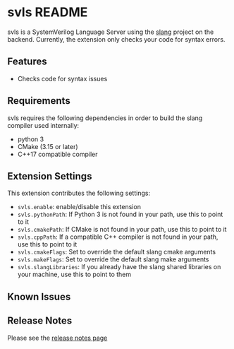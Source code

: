 # svls README

svls is a SystemVerilog Language Server using the [slang](https://sv-lang.com/) project on the backend. Currently, the extension only checks your code for syntax errors. 

## Features

* Checks code for syntax issues

## Requirements

svls requires the following dependencies in order to build the slang compiler used internally:

* python 3
* CMake (3.15 or later)
* C++17 compatible compiler

## Extension Settings

This extension contributes the following settings:

* `svls.enable`: enable/disable this extension
* `svls.pythonPath`: If Python 3 is not found in your path, use this to point to it
* `svls.cmakePath`: If CMake is not found in your path, use this to point to it
* `svls.cppPath`: If a compatible C++ compiler is not found in your path, use this to point to it
* `svls.cmakeFlags`: Set to override the default slang cmake arguments
* `svls.makeFlags`: Set to override the default slang make arguments
* `svls.slangLibraries`: If you already have the slang shared libraries on your machine, use this to point to them

## Known Issues

## Release Notes

Please see the [release notes page](RELEASES.md)
